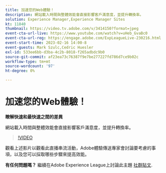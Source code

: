 ```yaml
---
title: 加速您的Web體驗！
description: 網站載入時間與整體效能會直接影響客戶滿意度，並提升轉換率。
solution: Experience Manager,Experience Manager Sites
kt: 11840
thumbnail: https://video.tv.adobe.com/v/3414150?format=jpeg
event-cta-url-live: https://www.youtube.com/watch?v=uHeb_GvaBc0
event-cta-url-reg: https://engage.adobe.com/ExpLeagueLive-230216.html
event-start-time: 2023-02-16 14:00-8
event-guests: Mark Szulc,Cedric Huesler
exl-id: 533ee6bb-d3ba-4c2b-8018-f265adbdc9b0
source-git-commit: af23ea73c76387f9e7be277227fd786d7ce9b02c
workflow-type: tm+mt
source-wordcount: '97'
ht-degree: 0%

---
```


# 加速您的Web體驗！

**瞭解快速和最快速之間的差異**

網站載入時間與整體效能會直接影響客戶滿意度，並提升轉換率。

>[!VIDEO](https://video.tv.adobe.com/v/3414150/?quality=12&learn=on)

觀看上述影片以觀看此直播串流活動，Adobe體驗傳送專家會討論要考慮的事項，以及您可以採取哪些步驟來提高效能。

**有任何問題嗎？** 繼續在Adobe Experience League上討論此主題 [社群貼文](https://experienceleaguecommunities.adobe.com/t5/adobe-experience-manager/experience-league-live-post-session-discussion-speeding-up-your/m-p/575513#M36836).
